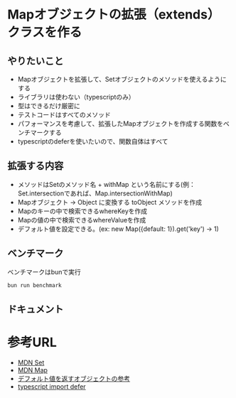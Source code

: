 # Mapオブジェクトの拡張（extends）クラスを作る

## やりたいこと

- Mapオブジェクトを拡張して、Setオブジェクトのメソッドを使えるようにする
- ライブラリは使わない（typescriptのみ）
- 型はできるだけ厳密に
- テストコードはすべてのメソッド
- パフォーマンスを考慮して、拡張したMapオブジェクトを作成する関数をベンチマークする
- typescriptのdeferを使いたいので、関数自体はすべて

## 拡張する内容

- メソッドはSetのメソッド名 + withMap という名前にする(例：Set.intersectionであれば、Map.intersectionWithMap)
- Mapオブジェクト → Object に変換する toObject メソッドを作成
- Mapのキーの中で検索できるwhereKeyを作成
- Mapの値の中で検索できるwhereValueを作成
- デフォルト値を設定できる。(ex: new Map({default: 1}).get('key') → 1)

## ベンチマーク

ベンチマークはbunで実行

```bash
bun run benchmark
```

## ドキュメント


# 参考URL

- [MDN Set](https://developer.mozilla.org/ja/docs/Web/JavaScript/Reference/Global_Objects/Set)
- [MDN Map](https://developer.mozilla.org/ja/docs/Web/JavaScript/Reference/Global_Objects/Map)
- [デフォルト値を返すオブジェクトの参考](https://qiita.com/k_bobchin/items/6c1dfb2ff2edbfb24607)
- [typescript import defer](https://devblogs.microsoft.com/typescript/announcing-typescript-5-9/)